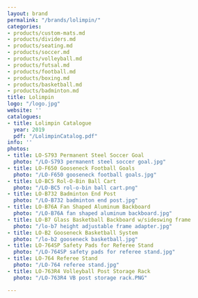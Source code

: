 ```yaml
---
layout: brand
permalink: "/brands/lolimpin/"
categories:
- products/custom-mats.md
- products/dividers.md
- products/seating.md
- products/soccer.md
- products/volleyball.md
- products/futsal.md
- products/football.md
- products/boxing.md
- products/basketball.md
- products/badminton.md
title: Lolimpin
logo: "/logo.jpg"
website: ''
catalogues:
- title: Lolimpin Catalogue
  year: 2019
  pdf: "/LolimpinCatalog.pdf"
info: ''
photos:
- title: LO-S793 Permanent Steel Soccer Goal
  photo: "/LO-S793 permanent steel soccer goal.jpg"
- title: LO-F650 Gooseneck Football Goals
  photo: "/LO-F650 gooseneck football goals.jpg"
- title: LO-BC5 Rol-O-Bin Ball Cart
  photo: "/LO-BC5 rol-o-bin ball cart.png"
- title: LO-B732 Badminton End Post
  photo: "/LO-B732 badminton end post.jpg"
- title: LO-B76A Fan Shaped Aluminum Backboard
  photo: "/LO-B76A fan shaped aluminum backboard.jpg"
- title: LO-B7 Glass Basketball Backboard w/sideswing frame
  photo: "/lo-b7 height adjustable frame adapter.jpg"
- title: LO-B2 Gooseneck Basketball System
  photo: "/lo-b2 gooseneck basketball.jpg"
- title: LO-764SP Safety Pads for Referee Stand
  photo: "/LO-764SP safety pads for referee stand.jpg"
- title: LO-764 Referee Stand
  photo: "/LO-764 referee stand.jpg"
- title: LO-763R4 Volleyball Post Storage Rack
  photo: "/LO-763R4 VB post storage rack.PNG"

---
```

